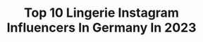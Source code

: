 ---
title: Top 10 Lingerie Instagram Influencers In Germany In 2023
description: >-
  Find top lingerie Instagram influencers in Germany in 2023. Most popular hashtags: #lingerie #portrait #portraitphotography #photography.
platform: Instagram
hits: 184
text_top: Analyze the top-rated Instagram accounts on inBeat.
text_bottom: inBeat holds 184 Instagram influencers like this in Germany for you to work with.
profiles:
  - username: "svetlana_fedorkevich"
    fullname: >-
      Светлана Федоркевич
    bio: >-
      • Erotic model😈 • Love latex, lingerie and high heels👠👙 • Fitness girl 💪 👇my links here👇
    location: "Germany"
    followers: 32139
    engagement: 732
    commentsToLikes: 0.025952
    id: ckapalc0pwkiz0i784av0n2e2
    verified: false
    hashtags: "#sportlife, #workout, #leatherjacket, #leatheroutfit"
  - username: "pheroticasa"
    fullname: >-
      Pheroticasa
    bio: >-
      Hi, I‘m a photographer from hanover Germany and love to make sensual-, lingerie- and nude-photography.
    location: "Germany"
    followers: 5993
    engagement: 826
    commentsToLikes: 0.063107
    id: ck5bvd0knjevc0i11y7nj4e17
    verified: false
    hashtags: "#forestshooting, #asianmix, #aktportr, #inkedbabes"
  - username: "yasminxmorgan"
    fullname: >-
      Yasmin
    bio: >-
      🖤 #tattoolover | #horsemom | #catmom 🌴 #travel / 2020 🇬🇷 🇳🇱 🇩🇪 🇮🇸 ✖️Germany / boudoir/lingerie lover 🔞⬇️
    location: "Germany"
    followers: 61162
    engagement: 232
    commentsToLikes: 0.036060
    id: ck8t4h7bs6t2k0j78ehazs53l
    verified: false
    hashtags: "#bikinibabe, #summervibes, #inkstagram, #inkedmag"
  - username: "dominik_lange_photography"
    fullname: >-
      Dominik Lange Photography
    bio: >-
      👋🏻 Welcome to our portfolio, enjoy! 📷 #Portrait | #Beauty | #Lingerie | #Swimsuit 📍 Bremen 📬 DM for bookings 👫Dominik & Anika
    location: "Germany"
    followers: 15429
    engagement: 438
    commentsToLikes: 0.017097
    id: ck5zpabuzsaj80i146zfll7gp
    verified: false
    hashtags: "#closeupphotography, #cleanbeauty, #editorialbeauty, #makeuplooks"
  - username: "shesnocrush"
    fullname: >-
      Viktoria S.
    bio: >-
      taller than you ❤️‍🔥 FASHION | BEAUTY | SWIMWEAR | LINGERIE | TV currently: Munich #german
    location: "Germany"
    followers: 12850
    engagement: 595
    commentsToLikes: 0.033181
    id: ck6tpk3e5kbed0j71m2jmuuk0
    verified: false
    hashtags: "#makeuplook, #hochkonzentriert, #lifeisaparty, #look"
  - username: "bignylonlove"
    fullname: >-
      Nylon Girl
    bio: >-
      📍Germany 🔥Nylon, Dresses, High heels, Lingerie 🔥 📨 DM/Mail for cooperation
    location: "Germany"
    followers: 72027
    engagement: 349
    commentsToLikes: 0.036679
    id: ck8t63fg0c4400j78n1ucxlhr
    verified: false
    hashtags: "#touchablefridayfavourites"
  - username: "ma_delina_"
    fullname: >-
      Madeline Flierler | Fitness
    bio: >-
      📍 Magdeburg ♡ 🏋️‍♀️ Cheerleading | Fitness ❌ NO FAKE FOLLOWER THX 📩 for collab: anfrage@ma-delina.de 🙌
    location: "Germany"
    followers: 6993
    engagement: 889
    commentsToLikes: 0.079567
    id: ck5c3akacywxz0i11jnw6f6a9
    verified: false
    hashtags: "#hannovergirl, #cretegreece, #vacaymode, #lookbook"
  - username: "celine_e46"
    fullname: >-
      CELINE PUTMAN OFFICIAL🇧🇪
    bio: >-
      ✖️ 24Y #E46 owner ✖️ Founder @slammedsunday.belgium ✖️ Discount @detailed_be use “celine_e46” ❣️ @dekleinenoo ❌ Only on this IG,Fb,Snap,TikTok ❌
    location: "Germany"
    followers: 18748
    engagement: 830
    commentsToLikes: 0.060012
    id: ck0u1ugbgxzx40i19p5z7a4k7
    verified: false
    hashtags: "#sedan, #streetphotography, #garage, #e36coupe"
  - username: "sunnysworld72"
    fullname: >-
      Sunny
    bio: >-
      ● 👶1972 ● my life-my rules ●📍cologne/🇩🇪 ● Fitness 🏋️‍♀️ ● inked 🎨 ● be the wolfe🐺 in a group of 🐑sheep ● TECHNO🎧 ● @tagesraver ● Fans PM for more
    location: "Germany"
    followers: 72473
    engagement: 251
    commentsToLikes: 0.091254
    id: ck9wftp11qi030j78tbktnaq8
    verified: false
    hashtags: "#cologne, #girlpower, #streetstyleinspo, #germangirl"
  - username: "mrs_lovelyink"
    fullname: >-
      Nadine
    bio: >-
      Germany, NRW📍 Nerd🎮 🐱🐱🐶🦎 🔒❤ ✉️ Dm for Cooperations/Bookings @tm_agentur
    location: "Germany"
    followers: 26997
    engagement: 421
    commentsToLikes: 0.066038
    id: ck0vzn2d79wwh0i19p4155itq
    verified: false
    hashtags: "#passion, #photography, #bumday, #beautiful"
---